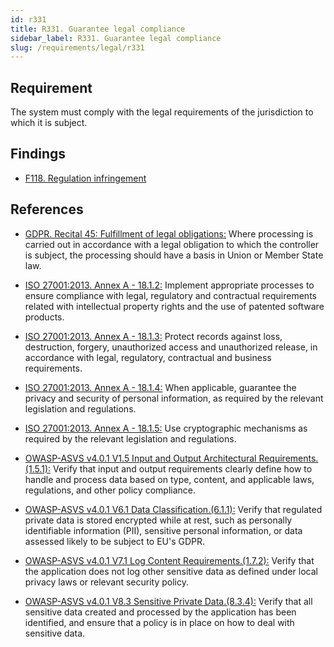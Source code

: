 ```yaml
---
id: r331
title: R331. Guarantee legal compliance
sidebar_label: R331. Guarantee legal compliance
slug: /requirements/legal/r331
---
```


## Requirement

The system must comply with the legal requirements of the jurisdiction
to which it is subject.

## Findings

- [F118. Regulation infringement](https://fluidattacks.com/products/rules/findings/118/)

## References

- [GDPR. Recital 45: Fulfillment of legal obligations:](https://gdpr-info.eu/recitals/no-45/)
Where processing is carried out in accordance with a legal obligation to which
the controller is subject, the processing should have a basis in Union or
Member State law.

- [ISO 27001:2013. Annex A - 18.1.2:](https://www.iso.org/obp/ui/#iso:std:54534:en)
Implement appropriate processes to ensure compliance with legal, regulatory and
contractual requirements related with intellectual property rights and the use
of patented software products.

- [ISO 27001:2013. Annex A - 18.1.3:](https://www.iso.org/obp/ui/#iso:std:54534:en)
Protect records against loss, destruction, forgery, unauthorized access and
unauthorized release, in accordance with legal, regulatory, contractual and 
business requirements.

- [ISO 27001:2013. Annex A - 18.1.4:](https://www.iso.org/obp/ui/#iso:std:54534:en)
When applicable, guarantee the privacy and security of personal information,
as required by the relevant legislation and regulations.

- [ISO 27001:2013. Annex A - 18.1.5:](https://www.iso.org/obp/ui/#iso:std:54534:en)
Use cryptographic mechanisms as required by the relevant legislation and
regulations.

- [OWASP-ASVS v4.0.1 V1.5 Input and Output Architectural Requirements.(1.5.1):](https://owasp.org/www-project-application-security-verification-standard/)
Verify that input and output requirements clearly define how to handle and
process data based on type, content, and applicable laws, regulations, and
other policy compliance.

- [OWASP-ASVS v4.0.1 V6.1 Data Classification.(6.1.1):](https://owasp.org/www-project-application-security-verification-standard/)
Verify that regulated private data is stored encrypted while at rest,
such as personally identifiable information (PII), sensitive personal
information, or data assessed likely to be subject to EU's GDPR.

- [OWASP-ASVS v4.0.1 V7.1 Log Content Requirements.(1.7.2):](https://owasp.org/www-project-application-security-verification-standard/)
Verify that the application does not log other sensitive data as defined under
local privacy laws or relevant security policy.

- [OWASP-ASVS v4.0.1 V8.3 Sensitive Private Data.(8.3.4):](https://owasp.org/www-project-application-security-verification-standard/)
Verify that all sensitive data created and processed by the application has
been identified, and ensure that a policy is in place on how to deal with 
sensitive data.
